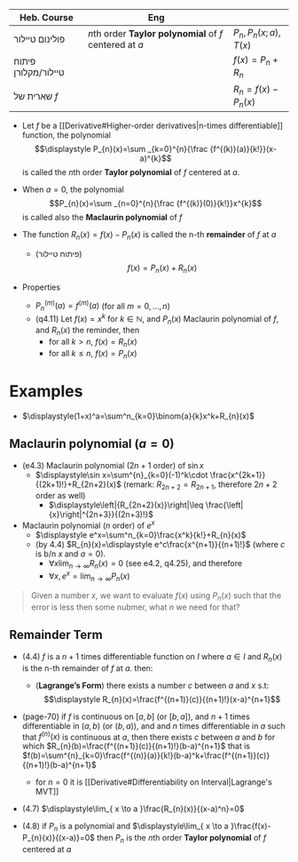 

| Heb. Course         | Eng                                                      |                         |
| ------------------- | -------------------------------------------------------- | ----------------------- |
| פולינום טיילור      | $n$th order **Taylor polynomial** of $f$ centered at $a$ | $P_{n},P_{n}(x;a),T(x)$ |
| פיתוח טיילור/מקלורן |                                                          | $f(x)=P_{n}+R_{n}$      |
| שארית של $f$        |                                                          | $R_{n}=f(x)-P_{n}(x)$   |

- Let $f$ be a [[Derivative#Higher-order derivatives|n-times differentiable]] function, the polynomial $$\displaystyle P_{n}(x)=\sum _{k=0}^{n}{\frac {f^{(k)}(a)}{k!}}(x-a)^{k}$$ is called the $n$th order **Taylor polynomial** of $f$ centered at $a$.
- When $a=0$, the polynomial $$P_{n}(x)=\sum _{n=0}^{n}{\frac {f^{(k)}(0)}{k!}}x^{k}$$ is called also the **Maclaurin polynomial** of $f$
- The function $R_{n}(x)=f(x)-P_{n}(x)$ is called the n-th **remainder** of $f$ at $a$
	- (פיתוח טיילור) $$f(x)=P_{n}(x)+R_{n}(x)$$ 

- Properties
	- $P_{n}^{(m)}(a)=f^{(m)}(a)$ (for all $m=0,\dots,n$)
	- (q4.11) Let $f(x)=x^k$ for $k\in\mathbb{N}$, and $P_{n}(x)$ Maclaurin polynomial of $f$, and $R_{n}(x)$ the reminder, then
		- for all $k>n$, $f(x)=R_{n}(x)$
		- for all $k\leq n$, $f(x)=P_{n}(x)$




# Examples 

- $\displaystyle(1+x)^a=\sum^n_{k=0}\binom{a}{k}x^k+R_{n}(x)$
## Maclaurin polynomial ($a=0$)

- (e4.3) Maclaurin polynomial ($2n+1$ order) of $\sin x$
	- $\displaystyle\sin x=\sum^{n}_{k=0}(-1)^k\cdot \frac{x^{2k+1}}{(2k+1)!}+R_{2n+2}(x)$ (remark: $R_{2n+2}=R_{2n+1}$, therefore $2n+2$ order as well)
		- $\displaystyle\left|{R_{2n+2}(x)}\right|\leq \frac{\left|{x}\right|^{2n+3}}{(2n+3)!}$
- Maclaurin polynomial ($n$ order) of $e^x$ 
	- $\displaystyle e^x=\sum^n_{k=0}\frac{x^k}{k!}+R_{n}(x)$ 
	- (by 4.4) $R_{n}(x)=\displaystyle e^c\frac{x^{n+1}}{(n+1)!}$ (where $c$ is b/n $x$ and $a=0$). 
		- $\forall x\displaystyle\lim_{ n \to \infty }R_{n}(x)=0$ (see e4.2, q4.25), and therefore
		- $\forall x,e^x=\displaystyle\lim_{ n \to \infty }P_{n}(x)$


> Given a number $x$, we want to evaluate $f(x)$ using $P_{n}(x)$ such that the error is less then some nubmer, what $n$ we need for that?

## Remainder Term

- (4.4) $f$ is a $n+1$ times differentiable function on $I$ where $a\in I$ and $R_{n}(x)$ is the n-th remainder of $f$ at $a$. then:
	- (**Lagrange’s Form**) there exists a number $c$ between $a$ and $x$ s.t: $$\displaystyle R_{n}(x)=\frac{f^{(n+1)}(c)}{(n+1)!}(x-a)^{n+1}$$


- (page-70) if $f$ is continuous on $[a,b]$ (or $[b,a]$), and $n+1$ times differentiable in $(a,b)$ (or $(b,a)$), and and $n$ times differentiable in $a$ such that $f^{(n)}(x)$ is continuous at $a$, then there exists $c$ between $a$ and $b$ for which $R_{n}(b)=\frac{f^{(n+1)}(c)}{(n+1)!}(b-a)^{n+1}$ that is $f(b)=\sum^{n}_{k=0}\frac{f^{(n)}(a)}{k!}(b-a)^k+\frac{f^{(n+1)}(c)}{(n+1)!}(b-a)^{n+1}$
	- for $n=0$ it is [[Derivative#Differentiability on Interval|Lagrange's MVT]]



- (4.7) $\displaystyle\lim_{ x \to a }\frac{R_{n}(x)}{(x-a)^n}=0$
- (4.8) if $P_{n}$ is a polynomial and $\displaystyle\lim_{ x \to a }\frac{f(x)-P_{n}(x)}{(x-a)}=0$ then $P_{n}$ is the $n$th order **Taylor polynomial** of $f$ centered at $a$


